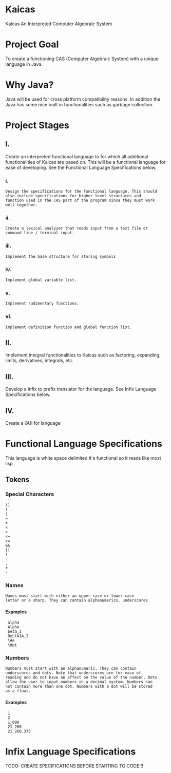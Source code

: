 # Kaicas
Kaicas An Interpreted Computer Algebraic System

# Project Goal
To create a functioning CAS (Computer Algebraic System) with a unique
language in Java.

# Why Java?
Java will be used for cross platform compatibility reasons. In
addition the Java has some nice built in functionalities such as
garbage collection.

# Project Stages
## I.
   Create an interpreted functional language to for which all
   additional functionalities of Kaicas are based on. This will
   be a functional language for ease of developing. See the
   Functional Language Specifications below.

### i.
    Design the specifications for the functional language. This should
    also include specifications for higher level structures and
    function used in the CAS part of the program since they must work
    well together. 

### ii.
    Create a lexical analyzer that reads input from a text file or
    command line / terminal input. 

### iii.
    Implement the base structure for storing symbols

### iv.
    Implement global variable list.

### v.
    Implement rudimentary functions.

### vi.
    Implement definition function and global function list.

## II.
   Implement integral functionalities to Kaicas such as factoring,
   expanding, limits, derivatives, integrals, etc. 

## III.
   Develop a infix to prefix translator for the language. See Infix
   Language Specifications below. 

## IV.
   Create a GUI for language

# Functional Language Specifications
  This language is white space delimited
  It's functional so it reads like most lisp
## Tokens
### Special Characters
    ()
    (
    )
    =
    +
    <
    >
    <=
    >=
    &&
    ||
    !
    .
    ,
    +
    -

### Names
    Names must start with either an upper case or lower case
    letter or a sharp. They can contain alphanumerics, underscores

#### Examples
     alpha
     Alpha
     beta_1
     DeLtA1A_2
     \#e
     \#pi

### Numbers
    Numbers must start with an alphanumeric. They can contain
    underscores and dots. Note that underscores are for ease of
    reading and do not have an affect on the value of the number. Dots
    allow the user to input numbers in a decimal system. Numbers can
    not contain more than one dot. Numbers with a dot will be stored
    as a float.

#### Examples
     1
     2
     1_000
     21_260
     21_260.375

# Infix Language Specifications
TODO: CREATE SPECIFICATIONS BEFORE STARTING TO CODE!!!

